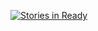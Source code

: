 [![Stories in Ready](https://badge.waffle.io/kodingbareng/rabaquran.png?label=ready&title=Ready)](https://waffle.io/kodingbareng/rabaquran)
